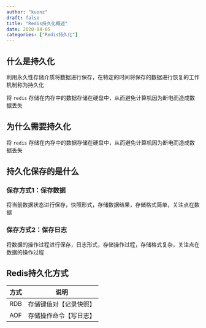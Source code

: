 ```yaml
---
author: "kuonz"
draft: false
title: "Redis持久化概述"
date: 2020-04-05
categories: ["Redis持久化"]
---
```

  
## 什么是持久化

利用永久性存储介质将数据进行保存，在特定的时间将保存的数据进行恢复的工作机制称为持久化

将 `redis` 存储在内存中的数据存储在硬盘中，从而避免计算机因为断电而造成数据丢失



## 为什么需要持久化

将 `redis` 存储在内存中的数据存储在硬盘中，从而避免计算机因为断电而造成数据丢失



## 持久化保存的是什么

### 保存方式1：保存数据

将当前数据状态进行保存，快照形式，存储数据结果，存储格式简单，关注点在数据

### 保存方式2：保存日志

将数据的操作过程进行保存，日志形式，存储操作过程，存储格式复杂，关注点在数据的操作过程



## Redis持久化方式

| 方式 | 说明                   |
| ---- | ---------------------- |
| RDB  | 存储键值对【记录快照】 |
| AOF  | 存储操作命令【写日志】 |

